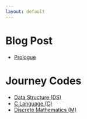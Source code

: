 ```yaml
---
layout: default
---
```

# Blog Post
* [Prologue](/Prologue.md)

# Journey Codes
* [Data Structure (DS)](/tree/main/_posts/Data-Structure)
* [C Language (C)](/tree/main/_posts/C-Language)
* [Discrete Mathematics (M)](/tree/main/_posts/Discrete-Mathematics)
